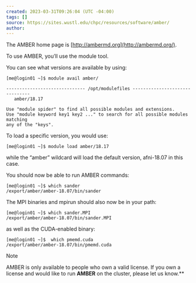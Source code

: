 ```yaml
---
created: 2023-03-31T09:26:04 (UTC -04:00)
tags: []
source: https://sites.wustl.edu/chpc/resources/software/amber/
author: 
---
```


The AMBER home page is [http://ambermd.org](http://ambermd.org/).

To use AMBER, you’ll use the module tool.

You can see what versions are available by using:
```
[me@login01 ~]$ module avail amber/

------------------------------ /opt/modulefiles -------------------------------
   amber/18.17

Use "module spider" to find all possible modules and extensions.
Use "module keyword key1 key2 ..." to search for all possible modules matching
any of the "keys".
```

To load a specific version, you would use:
```
[me@login01 ~]$ module load amber/18.17
```

while the “amber” wildcard will load the default version, afni-18.07 in this case.

You should now be able to run AMBER commands:
```
[me@login01 ~]$ which sander
/export/amber/amber-18.07/bin/sander
```

The MPI binaries and mpirun should also now be in your path:
```
[me@login01 ~]$ which sander.MPI
/export/amber/amber-18.07/bin/sander.MPI
```

as well as the CUDA-enabled binary:
```
[me@login01 ~]$  which pmemd.cuda
/export/amber/amber-18.07/bin/pmemd.cuda
```

>[!Note]
>  AMBER is only available to people who own a valid license. If you own a license and would like to run **AMBER** on the cluster, please let us know.**

